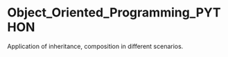 # Object_Oriented_Programming_PYTHON
Application of inheritance, composition in different scenarios. 

